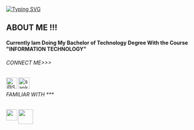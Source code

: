 <a href="https://git.io/typing-svg"><img src="https://readme-typing-svg.demolab.com?font=Fira+Code&size=25&duration=6000&pause=1000&color=30FFF6FFF&width=435&lines=Hello+Developers......" alt="Typing SVG" /></a>
<h2>ABOUT ME !!!</h2>

<h4>Currently Iam Doing My Bachelor of Technology Degree With the Course "INFORMATION TECHNOLOGY"</h4>

<h6>CONNECT ME>>></h6>
<div style="justify-content:space-evenly;">
<a href="https://twitter.com/S_NarayananK" rel="nofollow"><img align="left" alt="@S_Narayanan_K" width="30px" src="https://avatars3.githubusercontent.com/u/50278?v=3&amp;s=400" id="img" style="max-width:100%; justify-content:space-evenly;"></a>
<a href="https://www.instagram.com/sankaranarayanan_sk/?hl=en" rel="nofollow"><img align="left" alt="sankaranarayanan_sk" width="30px" src="https://www.freepnglogos.com/uploads/512x512-logo/512x512-transparent-logo-download-instagram-logo-icon-png-transparent-image-11.png" style="max-width: 100%; justify-content:space-evenly;"></a><br>
  </div>

<h6>FAMILIAR WITH ***</h6>
<div style="justify-content:space-evenly;">
<img src="https://logos-download.com/wp-content/uploads/2017/07/HTML5_badge.png" id="img" align="left" width="30px" float="bottom" style="max-width:100%;">
  <img src="https://www.softorks.com/Images/css.jpg" id="img"  align="left" width="40px" style="max-width:100%;">
  </div>

